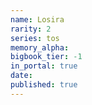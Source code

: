 ```yaml
---
name: Losira
rarity: 2
series: tos
memory_alpha:
bigbook_tier: -1
in_portal: true
date:
published: true
---
```



